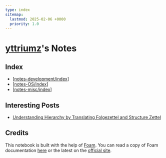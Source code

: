 ```yaml
---
type: index
sitemap:
  lastmod: 2025-02-06 +0000
  priority: 1.0
---
```


# [yttriumz](https://github.com/yttriumz)'s Notes

## Index

- [[notes-development/index]]
- [[notes-OS/index]]
- [[notes-misc/index]]

## Interesting Posts

- [Understanding Hierarchy by Translating Folgezettel and Structure Zettel](https://zettelkasten.de/posts/understanding-hierarchy-translating-folgezettel/)

## Credits

This notebook is built with the help of [Foam](https://github.com/foambubble/foam). You can read a copy of Foam documentation [here](docs-foam/getting-started.md) or the latest on the [official site](https://foambubble.github.io/foam/).

[//begin]: # "Autogenerated link references for markdown compatibility"
[notes-development/index]: notes-development/index.md "Development Tips"
[notes-OS/index]: notes-OS/index.md "Operating System"
[notes-misc/index]: notes-misc/index.md "Miscellaneous"
[//end]: # "Autogenerated link references"
